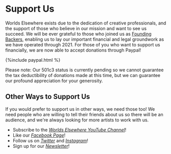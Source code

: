 # Support Us

Worlds Elsewhere exists due to the dedication of creative professionals, and the support of those who believe in our mission and want to see us succeed. We will be ever grateful to those who joined us as [Founding Backers](./founding-backers), enabling us to lay our important financial and legal groundwork as we have operated through 2021. For those of you who want to support us financially, we are now able to accept donations through Paypal!

{%include paypal.html %}

Please note: Our 501c3 status is currently pending so we cannot guarantee the tax deductibility of donations made at this time, but we can guarantee our profound appreciation for your generosity.

## Other Ways to Support Us

If you would prefer to support us in other ways, we need those too! We need people who are willing to tell their friends about us so there will be an audience, and we're always looking for more artists to work with us.

- Subscribe to the [<i yt>Worlds Elsewhere YouTube Channel</i>][youtube]!
- Like our [<i fb>Facebook Page</i>][facebook]!
- Follow us on [<i twitter>Twitter</i>][twitter] and [<i gram>Instagram</i>][instagram]!
- Sign up for our [<i news>Newsletter</i>][newsletter]!

[youtube]: <{{ site.social.yt.url }}> "{{ site.social.yt.title }}"
[facebook]: <{{ site.social.fb.url }}> "{{ site.social.fb.title }}"
[twitter]: <{{ site.social.twitter.url }}> "{{ site.social.twitter.title }}"
[instagram]: <{{ site.social.gram.url }}> "{{ site.social.gram.title }}"
[newsletter]: <{{ site.social.news.url }}> "{{ site.social.news.title }}"
